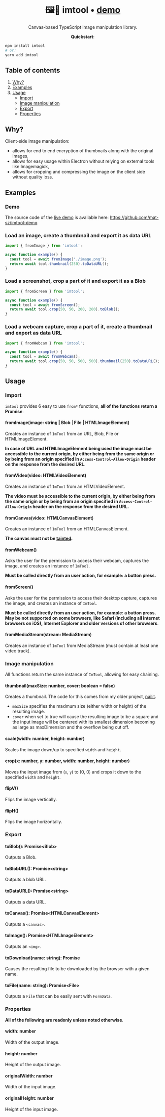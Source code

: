 <h1 align="center">🖼️🔧 imtool &bull; <a href="https://demo.matsz.dev/imtool/">demo</a></h1>

<p align="center">
Canvas-based TypeScript image manipulation library.
</p>

<p align="center">
<strong>Quickstart:</strong>
</p>

```sh
npm install imtool
# or:
yarn add imtool
```

## Table of contents

1. [Why?](#why)
2. [Examples](#examples)
3. [Usage](#usage)
   - [Import](#import)
   - [Image manipulation](#image-manipulation)
   - [Export](#export)
   - [Properties](#properties)

## Why?

Client-side image manipulation:

- allows for end to end encryption of thumbnails along with the original images,
- allows for easy usage within Electron without relying on external tools like Imagemagick,
- allows for cropping and compressing the image on the client side without quality loss.

## Examples

### Demo

The source code of the [live demo](https://demo.matsz.dev/imtool/) is available here: https://github.com/mat-sz/imtool-demo

### Load an image, create a thumbnail and export it as data URL

```js
import { fromImage } from 'imtool';

async function example() {
  const tool = await fromImage('./image.png');
  return await tool.thumbnail(250).toDataURL();
}
```

### Load a screenshot, crop a part of it and export it as a Blob

```js
import { fromScreen } from 'imtool';

async function example() {
  const tool = await fromScreen();
  return await tool.crop(50, 50, 200, 200).toBlob();
}
```

### Load a webcam capture, crop a part of it, create a thumbnail and export as data URL

```js
import { fromWebcam } from 'imtool';

async function example() {
  const tool = await fromWebcam();
  return await tool.crop(50, 50, 500, 500).thumbnail(250).toDataURL();
}
```

## Usage

### Import

`imtool` provides 6 easy to use `from*` functions, **all of the functions return a Promise**:

#### fromImage(image: string | Blob | File | HTMLImageElement)

Creates an instance of `ImTool` from an URL, Blob, File or HTMLImageElement.

**In case of URL and HTMLImageElement being used the image must be accessible to the current origin, by either being from the same origin or by being from an origin specified in `Access-Control-Allow-Origin` header on the response from the desired URL.**

#### fromVideo(video: HTMLVideoElement)

Creates an instance of `ImTool` from an HTMLVideoElement.

**The video must be accessible to the current origin, by either being from the same origin or by being from an origin specified in `Access-Control-Allow-Origin` header on the response from the desired URL.**

#### fromCanvas(video: HTMLCanvasElement)

Creates an instance of `ImTool` from an HTMLCanvasElement.

**The canvas must not be [tainted](https://developer.mozilla.org/en-US/docs/Web/HTML/CORS_enabled_image#Security_and_tainted_canvases).**

#### fromWebcam()

Asks the user for the permission to access their webcam, captures the image, and creates an instance of `ImTool`.

**Must be called directly from an user action, for example: a button press.**

#### fromScreen()

Asks the user for the permission to access their desktop capture, captures the image, and creates an instance of `ImTool`.

**Must be called directly from an user action, for example: a button press. May be not supported on some browsers, like Safari (including all internet browsers on iOS), Internet Explorer and older versions of other browsers.**

#### fromMediaStream(stream: MediaStream)

Creates an instance of `ImTool` from MediaStream (must contain at least one video track).

### Image manipulation

All functions return the same instance of `ImTool`, allowing for easy chaining.

#### thumbnail(maxSize: number, cover: boolean = false)

Creates a thumbnail. The code for this comes from my older project, [nailit](https://github.com/mat-sz/nailit).

- `maxSize` specifies the maximum size (either width or height) of the resulting image.
- `cover` when set to true will cause the resulting image to be a square and the input image will be centered with its smallest dimension becoming as large as maxDimension and the overflow being cut off.

#### scale(width: number, height: number)

Scales the image down/up to specified `width` and `height`.

#### crop(x: number, y: number, width: number, height: number)

Moves the input image from (`x`, `y`) to (0, 0) and crops it down to the specified `width` and `height`.

#### flipV()

Flips the image vertically.

#### flipH()

Flips the image horizontally.

### Export

#### toBlob(): Promise\<Blob\>

Outputs a Blob.

#### toBlobURL(): Promise\<string\>

Outputs a blob URL.

#### toDataURL(): Promise\<string\>

Outputs a data URL.

#### toCanvas(): Promise\<HTMLCanvasElement\>

Outputs a `<canvas>`.

#### toImage(): Promise\<HTMLImageElement\>

Outputs an `<img>`.

#### toDownload(name: string): Promise

Causes the resulting file to be downloaded by the browser with a given name.

#### toFile(name: string): Promise\<File\>

Outputs a `File` that can be easily sent with `FormData`.

### Properties

**All of the following are readonly unless noted otherwise.**

#### width: number

Width of the output image.

#### height: number

Height of the output image.

#### originalWidth: number

Width of the input image.

#### originalHeight: number

Height of the input image.
